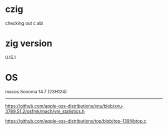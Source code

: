 # czig

checking out c abi

# zig version
0.15.1

# OS

macos Sonoma 14.7 (23H124)


---
https://github.com/apple-oss-distributions/xnu/blob/xnu-3789.51.2/osfmk/mach/vm_statistics.h

https://github.com/apple-oss-distributions/top/blob/top-139/libtop.c
